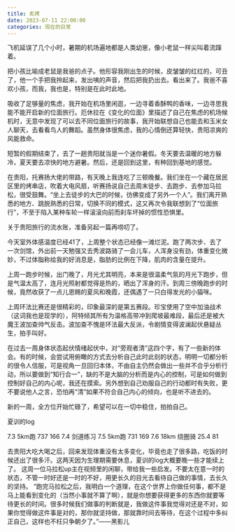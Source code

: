```yaml
---
title: 炙烤
date: 2023-07-11 22:00:00
categories: 现在的日常
---
```

飞机延误了几个小时，暑期的机场遍地都是人类幼崽，像小老鼠一样尖叫着流蹿着。

把小孩比喻成老鼠是我爸的点子。他形容我刚出生的时候，皮皱皱的红红的，可丑了，他一个手把我拎起来，发出咦的声音，然后把我扔出去。看出来了。我爸不喜欢小孩，而我，我也是，特别是在此时此地。

吸收了足够量的焦虑，我开始在机场里闲逛，一边寻着香酥鸭的香味，一边寻思我能不能开启新的位面旅行。厄休拉在《变化的位面》里描述了自己在焦虑的机场候机时，无意中发现了可以去不同位面旅行的故事，我开始联想自己也能去和玉米女人聊天，去看看鸟人的舞蹈。虽然身体很焦虑，我的心情倒还算轻快，贵阳凉爽的风能救命。

短暂的假期结束了，去了一趟贵阳就当是一个迷你暑假。冬天要去温暖的地方躲冷，夏天要去凉快的地方避暑。然后，还是回到这里，有种回到基地的感觉。

在贵阳，托赛扬大佬的带路，有天晚上我连吃了三顿晚餐。我们坐在一个藏在居民区里的烤串店，吹着大电风扇，听赛扬说自己去周末徒步、去跑步、去参加马拉松，很受鼓舞。“坐上去徒步的大巴的时候，彷佛变成了另外一个人”。我们离开熟悉的地方、跳脱熟悉的日常，切换不同的模式，这又再次令我联想到了“位面旅行”，不至于陷入某种车轮一样滚滚向前而刹车坏掉的惯性恐惧里。

关于贵阳旅行的流水账，准备另起一篇再唠叨了。

今天室外体感温度已经41了，上周整个状态已经像一滩烂泥。跑了两次步、去了一次剑馆，外出前一天勉强又去秀波路骑了一会儿车，人浑身没有劲，体重变化微妙，不过体脂称给我的好消息是，脂肪的比例在下降，肌肉的含量在提升。

上周一跑步时候，出门晚了，月光尤其明亮，本来是很温柔气氛的月光下跑步，但是气温太高了，连月光照射都觉得是热的，晒出了浑身的汗。到周三傍晚跑步的时候，竟然收获了一点儿恩赐的夏风和晚霞，还偶遇了一只白得发光的小猫咪。

上周环法比赛还是很精彩的，印象最深的是第五赛段。珍宝使用了空中加油战术（这词我也是现学的），阿特倾其所有为温格高带冲到爬坡最难段，最后还是被大魔王波加查帅气反击。波加查不愧是环法最大反派，令剧情变得波澜起伏悬疑丛生，拍手叫好。

在过去一周身体状态起伏情绪起伏中，对“旁观者清”这四个字，有了一些新的体会。有的时候，会尝试用俯瞰的方式去分析自己此时此刻的状态，明明一切都分析的很令人信服，可是视角一旦回归本体，不由自主仍然会做出一些并不合乎分析行动，所以要做到“知行合一”，缺的不是大脑的分析而是内心的控制，可是如何做到控制好自己的内心呢，我还在摸索。另外想到自己劝服自己的行动都时有失败，更不要说他人之言，恐怕再“清”如果不符合自己内心的倾向，也是听不进去的。

新的一周，全方位开始忙碌了，希望可以在一切中稳住，拍拍自己。

夏训的log

7.3  5km跑    737 166
7.4  剑道练习
7.5  5km跑     731 169
7.6  18km 绕圈骑    25.4  81

去贵阳大吃大喝之后，回来发现体重没有太多变化，毕竟也走了很多路，吃饭的时候还出了很多汗。这两天因为生理期需要休息，夏训的log大概要晚一些才能续上了。
这周一位马拉松up主在视频里的闲聊，带给我一些启发。不要太在意一时的状态，不管一时好还是一时的不好，用更长久的目光去看待自己做的事情，去长久的坚持。
“跑完马拉松之后，我明白一个道理，在这个世界上你做任何事，都不是马上能看到变化的（当然小事就不算了啊），就是你想要获得更多的东西你就要等待更长的时间。很多时候我们做事的判断就是，我做这件事我觉得对还是不对，如果你觉得做这件事是对的，那你就坚持做，那就靠时间去等待，在这个过程中多纠正自己，这样也不枉只争朝夕了。”——黑影儿

